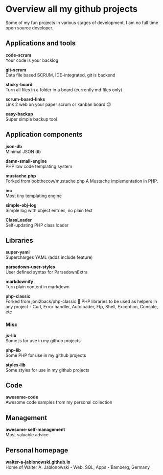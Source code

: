 # Overview all my github projects

Some of my fun projects in various stages of development, I am no full time open source developer.


## Applications and tools

**code-scrum** \
Your code is your backlog

**git-scrum** \
Data file based SCRUM, IDE-integrated, git is backend

**sticky-board** \
Turn all files in a folder in a board (currently md files only)

**scrum-board-links** \
Link 2 web on your paper scrum or kanban board 😉

**easy-backup** \
Super simple backup tool


## Application components

**json-db** \
Minimal JSON db

**damn-small-engine** \
PHP low code templating system

**mustache.php** \
Forked from bobthecow/mustache.php
A Mustache implementation in PHP.

**inc** \
Most tiny templating engine

**simple-obj-log** \
Simple log with object entries, no plain text

**ClassLoader** \
Self-updating PHP class loader


## Libraries

**super-yaml** \
Supercharges YAML (adds include feature)

**parsedown-user-styles** \
User defined syntax for ParsedownExtra

**markdownify** \
Turn plain content in markdown

**php-classic** \
Forked from joni2back/php-classic
🎯 PHP libraries to be used as helpers in any project - Curl, Error handler, Autoloader, Ftp, Shell, Exception, Console, etc

### Misc

**js-lib** \
Some js for use in my github projects

**php-lib** \
Some PHP for use in my github projects

**styles-lib** \
Some styles for use in my github projects


## Code

**awesome-code** \
Awesome code samples from my personal collection


## Management

**awesome-self-management** \
Most valuable advice


## Personal homepage

**walter-a-jablonowski.github.io** \
Home of Walter A. Jablonowski - Web, SQL, Apps - Bamberg, Germany
